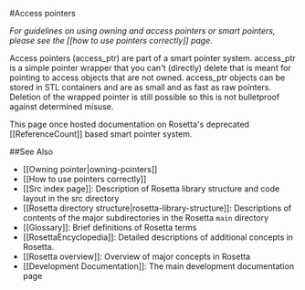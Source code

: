 #Access pointers

*For guidelines on using owning and access pointers or smart pointers, please see the [[how to use pointers correctly]] page.*

Access pointers (access_ptr) are part of a smart pointer system.  access_ptr is a simple pointer wrapper that you can't (directly) delete that is meant for pointing to access objects that are not owned. access_ptr objects can be stored in STL containers and are as small and as fast as raw pointers. Deletion of the wrapped pointer is still possible so this is not bulletproof against determined misuse.

This page once hosted documentation on Rosetta's deprecated [[ReferenceCount]] based smart pointer system.

##See Also

* [[Owning pointer|owning-pointers]]
* [[How to use pointers correctly]]
* [[Src index page]]: Description of Rosetta library structure and code layout in the src directory
* [[Rosetta directory structure|rosetta-library-structure]]: Descriptions of contents of the major subdirectories in the Rosetta `main` directory
* [[Glossary]]: Brief definitions of Rosetta terms
* [[RosettaEncyclopedia]]: Detailed descriptions of additional concepts in Rosetta.
* [[Rosetta overview]]: Overview of major concepts in Rosetta
* [[Development Documentation]]: The main development documentation page